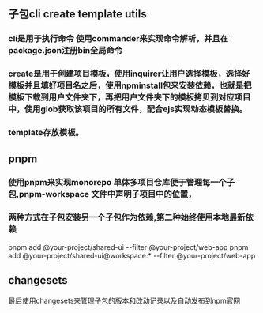 ## 子包cli create template utils
### cli是用于执行命令 使用commander来实现命令解析，并且在package.json注册bin全局命令
###  create是用于创建项目模板，使用inquirer让用户选择模板，选择好模板并且填好项目名之后，使用npminstall包来安装依赖，也就是把模板下载到用户文件夹下，再把用户文件夹下的模板拷贝到对应项目中，使用glob获取该项目的所有文件，配合ejs实现动态模板替换。
### template存放模板。

## pnpm 
### 使用pnpm来实现monorepo 单体多项目仓库便于管理每一个子包,pnpm-workspace 文件中声明子项目中的位置，
### 两种方式在子包安装另一个子包作为依赖,第二种始终使用本地最新依赖
pnpm add @your-project/shared-ui --filter @your-project/web-app
pnpm add @your-project/shared-ui@workspace:* --filter @your-project/web-app

## changesets
最后使用changesets来管理子包的版本和改动记录以及自动发布到npm官网